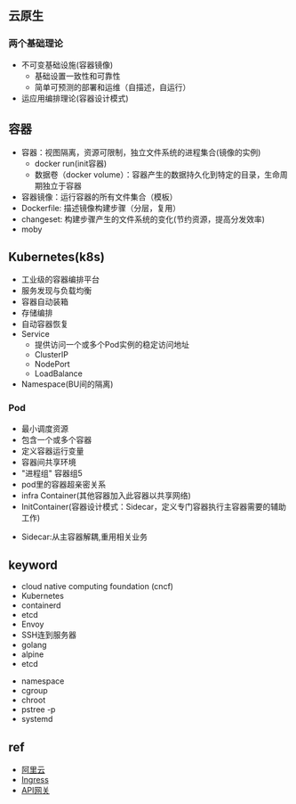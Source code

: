 ## 云原生

### 两个基础理论
+ 不可变基础设施(容器镜像)
    - 基础设置一致性和可靠性
    - 简单可预测的部署和运维（自描述，自运行）
+ 运应用编排理论(容器设计模式)

## 容器
+ 容器：视图隔离，资源可限制，独立文件系统的进程集合(镜像的实例)
    - docker run(init容器)
    - 数据卷（docker volume）：容器产生的数据持久化到特定的目录，生命周期独立于容器
+ 容器镜像：运行容器的所有文件集合（模板）
+ Dockerfile: 描述镜像构建步骤（分层，复用）
+ changeset: 构建步骤产生的文件系统的变化(节约资源，提高分发效率)
+ moby

## Kubernetes(k8s)
+ 工业级的容器编排平台
+ 服务发现与负载均衡
+ 容器自动装箱
+ 存储编排
+ 自动容器恢复
+ Service
    - 提供访问一个或多个Pod实例的稳定访问地址
    - ClusterIP
    - NodePort
    - LoadBalance
+ Namespace(BU间的隔离)

### Pod
- 最小调度资源
- 包含一个或多个容器
- 定义容器运行变量
- 容器间共享环境
- "进程组" 容器组5
- pod里的容器超亲密关系 
- infra Container(其他容器加入此容器以共享网络)
- InitContainer(容器设计模式：Sidecar，定义专门容器执行主容器需要的辅助工作)
+ Sidecar:从主容器解耦,重用相关业务

## keyword

+ cloud native computing foundation (cncf)
+ Kubernetes
+ containerd
+ etcd
+ Envoy
+ SSH连到服务器
+ golang
+ alpine
+ etcd
<!-- liunux -->
+ namespace
+ cgroup
+ chroot
+ pstree -p
+ systemd

## ref
+ [阿里云](https://edu.aliyun.com/roadmap/cloudnative)
+ [Ingress](https://www.jianshu.com/p/189fab1845c5)
+ [API网关](https://help.aliyun.com/document_detail/29475.html?spm=a2c4g.11186623.2.11.13487355z3WvjM)